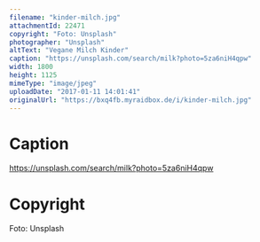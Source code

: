 ```yaml
---
filename: "kinder-milch.jpg"
attachmentId: 22471
copyright: "Foto: Unsplash"
photographer: "Unsplash"
altText: "Vegane Milch Kinder"
caption: "https://unsplash.com/search/milk?photo=5za6niH4qpw"
width: 1800
height: 1125
mimeType: "image/jpeg"
uploadDate: "2017-01-11 14:01:41"
originalUrl: "https://bxq4fb.myraidbox.de/i/kinder-milch.jpg"
---
```


# Caption

https://unsplash.com/search/milk?photo=5za6niH4qpw

# Copyright

Foto: Unsplash
